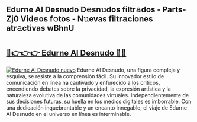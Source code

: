 ## Edurne Al Desnudo D𝚎sn𝚞dos filtr𝚊dos - Parts-Zj0 Vid𝚎os f𝚘tos - N𝚞evas filtr𝚊ciones atr𝚊ctivas wBhnU

# <h2><a href="http://mb5jes3.tromn.icu/?c=Edurne+Al+Desnudo">🔗👉👉👉 Edurne Al Desnudo 🔗🔗</a></h2>

[![Edurne Al Desnudo nuevo](https://i.imgur.com/pEAQMta.gif)](http://mb5jes3.tromn.icu/?c=Edurne+Al+Desnudo)
Edurne Al Desnudo, una figura compleja y esquiva, se resiste a la comprensión fácil. Su innovador estilo de comunicación en línea ha cautivado y enfurecido a los críticos, encendiendo debates sobre la privacidad, la expresión artística y la naturaleza evolutiva de las comunidades virtuales. Independientemente de sus decisiones futuras, su huella en los medios digitales es imborrable. Con una dedicación inquebrantable y un encanto innegable, el viaje de Edurne Al Desnudo en el universo en línea es interminable.
